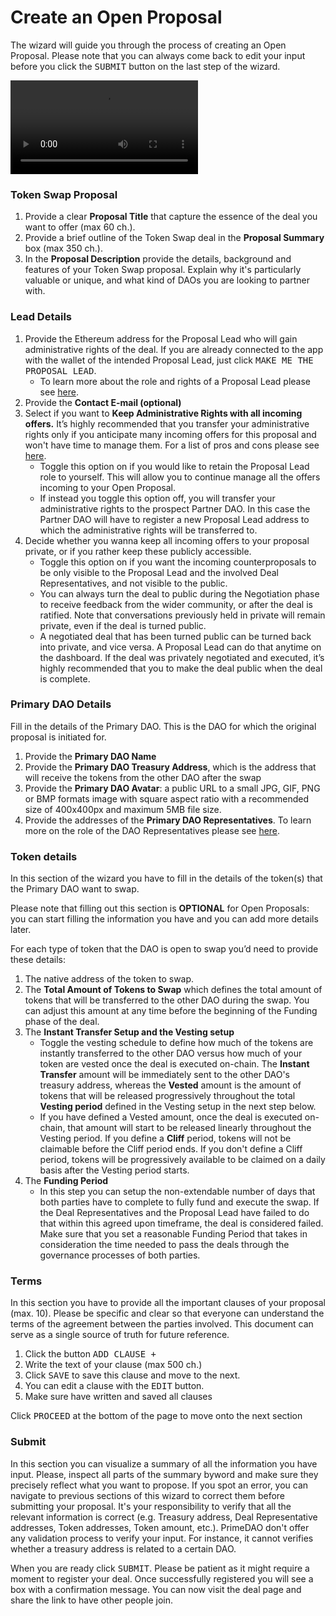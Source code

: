 # Create an Open Proposal

The wizard will guide you through the process of creating an Open Proposal. Please note that you can always come back to edit your input before you click the <kbd>SUBMIT</kbd> button on the last step of the wizard.

<video style="max-width: 100% !important; height: auto !important;" controls preload="auto"><source src="https://ik.imagekit.io/primedao/PrimeDeals/2-open-prop_iUsNw-J9R.mp4" type="video/mp4">Your browser does not support the video tag.</video>

### Token Swap Proposal

1. Provide a clear **Proposal Title** that capture the essence of the deal you want to offer (max 60 ch.).
2. Provide a brief outline of the Token Swap deal in the **Proposal Summary** box (max 350 ch.).
3. In the **Proposal Description** provide the details, background and features of your Token Swap proposal. Explain why it's particularly valuable or unique, and what kind of DAOs you are looking to partner with. 

### Lead Details

1. Provide the Ethereum address for the Proposal Lead who will gain administrative rights of the deal. If you are already connected to the app with the wallet of the intended Proposal Lead, just click <kbd>MAKE ME THE PROPOSAL LEAD</kbd>. 
    - To learn more about the role and rights of a Proposal Lead please see <a href="/documentation/documentation/TokenSwapFAQ#proposal-lead" router-ignore>here</a>.
2. Provide the **Contact E-mail (optional)**
3. Select if you want to **Keep Administrative Rights with all incoming offers.** It’s highly recommended that you transfer your administrative rights only if you anticipate many incoming offers for this proposal and won't have time to manage them. For a list of pros and cons please see <a href="/documentation/TokenSwapFAQ#keeping-admin-rights" router-ignore>here</a>.
    - Toggle this option on if you would like to retain the Proposal Lead role to yourself. This will allow you to continue manage all the offers incoming to your Open Proposal.
    - If instead you toggle this option off, you will transfer your administrative rights to the prospect Partner DAO. In this case the Partner DAO will have to register a new Proposal Lead address to which the administrative rights will be transferred to.
4. Decide whether you wanna keep all incoming offers to your proposal private, or if you rather keep these publicly accessible.
    - Toggle this option on if you want the incoming counterproposals to be only visible to the Proposal Lead and the involved Deal Representatives, and not visible to the public.
    - You can always turn the deal to public during the Negotiation phase to receive feedback from the wider community, or after the deal is ratified. Note that conversations previously held in private will remain private, even if the deal is turned public.
    - A negotiated deal that has been turned public can be turned back into private, and vice versa. A Proposal Lead can do that anytime on the dashboard. If the deal was privately negotiated and executed, it’s highly recommended that you to make the deal public when the deal is complete.

### Primary DAO Details

Fill in the details of the Primary DAO. This is the DAO for which the original proposal is initiated for.

1. Provide the **Primary DAO Name**
2. Provide the **Primary DAO Treasury Address**, which is the address that will receive the tokens from the other DAO after the swap
3. Provide the **Primary DAO Avatar**: a public URL to a small JPG, GIF, PNG or BMP formats image with square aspect ratio with a recommended size of 400x400px and maximum 5MB file size.
4. Provide the addresses of the **Primary DAO Representatives**.  To learn more on the role of the DAO Representatives please see [here](/documentation/TokenSwapFAQ#representatives).

### Token details

In this section of the wizard you have to fill in the details of the token(s) that the Primary DAO want to swap.

Please note that filling out this section is **OPTIONAL** for Open Proposals: you can start filling the information you have and you can add more details later.

For each type of token that the DAO is open to swap you’d need to provide these details:

1. The native address of the token to swap.
2. The **Total Amount of Tokens to Swap** which defines the total amount of tokens that will be transferred to the other DAO during the swap. You can adjust this amount at any time before the beginning of the Funding phase of the deal.
3. The **Instant Transfer Setup and the Vesting setup**
    - Toggle the vesting schedule to define how much of the tokens are instantly transferred to the other DAO versus how much of your token are vested once the deal is executed on-chain. The **Instant Transfer** amount will be immediately sent to the other DAO's treasury address, whereas the **Vested** amount is the amount of tokens that will be released progressively throughout the total **Vesting period** defined in the Vesting setup in the next step below.
    - If you have defined a Vested amount, once the deal is executed on-chain, that amount will start to be released linearly throughout the Vesting period. If you define a **Cliff** period, tokens will not be claimable before the Cliff period ends. If you don't define a Cliff period, tokens will be progressively available to be claimed on a daily basis after the Vesting period starts.
4. The **Funding Period**
    - In this step you can setup the non-extendable number of days that both parties have to complete to fully fund and execute the swap. If the Deal Representatives and the Proposal Lead have failed to do that within this agreed upon timeframe, the deal is considered failed. Make sure that you set a reasonable Funding Period that takes in consideration the time needed to pass the deals through the governance processes of both parties.

### Terms

In this section you have to provide all the important clauses of your proposal (max. 10). Please be specific and clear so that everyone can understand the terms of the agreement between the parties involved. This document can serve as a single source of truth for future reference.

1. Click the button <kbd>ADD CLAUSE +</kbd>
2. Write the text of your clause (max 500 ch.)
3. Click <kbd>SAVE</kbd> to save this clause and move to the next.
4. You can edit a clause with the <kbd>EDIT</kbd> button.
5. Make sure have written and saved all clauses

Click <kbd>PROCEED</kbd> at the bottom of the page to move onto the next section

### Submit

In this section you can visualize a summary of all the information you have input. Please, inspect all parts of the summary byword and make sure they precisely reflect what you want to propose. If you spot an error, you can navigate to previous sections of this wizard to correct them before submitting your proposal. It's your responsibility to verify that all the relevant information is correct (e.g. Treasury address, Deal Representative addresses, Token addresses, Token amount, etc.). PrimeDAO don't offer any validation process to verify your input. For instance, it cannot verifies whether a treasury address is related to a certain DAO. 

When you are ready click <kbd>SUBMIT</kbd>. Please be patient as it might require a moment to register your deal. Once successfully registered you will see a box with a confirmation message. You can now visit the deal page and share the link to have other people join.